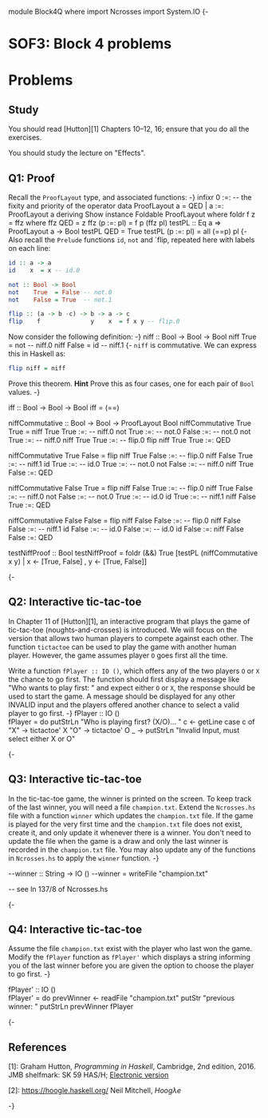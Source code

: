 module Block4Q where
import Ncrosses
import System.IO
{-
# SOF3: Block 4 problems

# Problems

## Study

You should read [Hutton][1] Chapters 10–⁠12, 16; ensure that you do all
the exercises.

You should study the lecture on "Effects".

## Q1: Proof
Recall the `ProofLayout` type, and associated functions:
-}
infixr 0 :=: -- the fixity and priority of the operator
data ProofLayout a = QED | a :=: ProofLayout a deriving Show
instance Foldable ProofLayout where
  foldr f z = ffz
    where
      ffz QED        = z
      ffz (p :=: pl) = f p (ffz pl)
testPL :: Eq a => ProofLayout a -> Bool
testPL            QED            = True
testPL            (p :=: pl)     = all (==p) pl
{-
Also recall the `Prelude` functions `id`, `not` and `flip, repeated
here with labels on each line:

```haskell
id :: a -> a
id    x  = x -- id.0

not :: Bool -> Bool
not    True  = False -- not.0
not    False = True  -- not.1

flip :: (a -> b -c) -> b -> a -> c
flip    f              y    x  = f x y -- flip.0
```
Now consider the following definition:
-}
niff :: Bool -> Bool -> Bool
niff    True  = not          -- niff.0
niff    False = id           -- niff.1
{-
`niff` is commutative.  We can express this in Haskell as:
```haskell
flip niff = niff
```
Prove this theorem.
**Hint** Prove this as four cases, one for each pair of `Bool` values.
-}

iff :: Bool -> Bool -> Bool
iff = (==)

niffCommutative :: Bool -> Bool -> ProofLayout Bool
niffCommutative True  True  = niff True True
                              :=: -- niff.0
                              not True
                              :=: -- not.0
                              False
                              :=: -- not.0
                              not True
                              :=: -- niff.0
                              niff True True
                              :=: -- flip.0
                              flip niff True True
                              :=:
                              QED

niffCommutative True  False = flip niff True False
                              :=: -- flip.0
                              niff False True
                              :=: -- niff.1
                              id True
                              :=: -- id.0
                              True
                              :=: -- not.0
                              not False
                              :=: -- niff.0
                              niff True False
                              :=:
                              QED

niffCommutative False True  = flip niff False True
                              :=: -- flip.0
                              niff True False
                              :=: -- niff.0
                              not False
                              :=: -- not.0
                              True
                              :=: -- id.0
                              id True 
                              :=: -- niff.1
                              niff False True
                              :=:
                              QED

niffCommutative False False = flip niff False False
                              :=: -- flip.0
                              niff False False
                              :=: -- niff.1
                              id False
                              :=: -- id.0
                              False
                              :=: -- id.0
                              id False
                              :=:
                              niff False False
                              :=:
                              QED


testNiffProof :: Bool
testNiffProof = foldr (&&) True [testPL (niffCommutative x y) | x <- [True, False] , y <- [True, False]]

{-
## Q2: Interactive tic-tac-toe
In Chapter 11 of [Hutton][1], an interactive program that plays the game of tic-tac-toe (noughts-and-crosses) is introduced. We will focus on the version that allows two human players to compete against each other. The function `tictactoe` can be used to play the game with another human player. However, the game assumes player `O` goes first all the time. 

Write a function `fPlayer :: IO ()`, which offers any of the two players `O` or `X` the chance to go first. The function should first display a message like "Who wants to play first: " and expect either `O` or `X`, the response should be used to start the game. A message should be displayed for any other INVALID input and the players offered another chance to select a valid player to go first.
-}
fPlayer :: IO ()  
fPlayer = do
  putStrLn "Who is playing first? (X/O)... "
  c <- getLine
  case c of
    "X" -> tictactoe' X
    "O" -> tictactoe' O
    _ -> putStrLn "Invalid Input, must select either X or O"
    

{-
## Q3: Interactive tic-tac-toe 
In the tic-tac-toe game, the winner is printed on the screen. To keep track of the last winner, you will need a file
`champion.txt`. Extend the `Ncrosses.hs` file with a function `winner` which updates the `champion.txt` file.
If the game is played for the very first time and the `champion.txt` file does not exist, create it, and only update it
whenever there is a winner. You don't need to update the file when the game is a draw and only the last winner is recorded
in the `champion.txt` file. You may also update any of the functions in `Ncrosses.hs` to apply the `winner` function. 
-}


--winner :: String -> IO ()
--winner = writeFile "champion.txt"

-- see ln 137/8 of Ncrosses.hs

{-
## Q4: Interactive tic-tac-toe
Assume the file `champion.txt` exist with the player who last won the game. Modify the `fPlayer` function as `fPlayer'` which displays a string informing you of the last winner before you are given the option to choose the player to go first.
-}

fPlayer' :: IO ()  
fPlayer' = do
  prevWinner <- readFile "champion.txt"
  putStr "previous winner: "
  putStrLn prevWinner
  fPlayer

{-
## References

[1]: Graham Hutton, _Programming in Haskell_, Cambridge, 2nd edition,
     2016.  JMB shelfmark: SK 59 HAS/H; [Electronic
     version](https://doi-org.libproxy.york.ac.uk/10.1017/CBO9781316784099)

[2]: <https://hoogle.haskell.org/> Neil Mitchell, _Hoogλe_

-}
